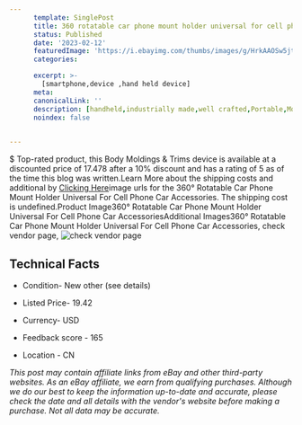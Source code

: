 ```yaml
---
      template: SinglePost
      title: 360 rotatable car phone mount holder universal for cell phone car accessories
      status: Published
      date: '2023-02-12'
      featuredImage: 'https://i.ebayimg.com/thumbs/images/g/HrkAAOSw5jtjfCmc/s-l225.jpg'
      categories: 

      excerpt: >-
        [smartphone,device ,hand held device]
      meta:
      canonicalLink: ''
      description: [handheld,industrially made,well crafted,Portable,Mobile,Compact,Convenient,Lightweight,Maneuverable,Man-portable,Miniature,Carriable,Hand-held,Light,Holdable,Transportable,Mobile device,Pocket-sized,On-the-go,Wireless,Cordless,Compact size,Convenient size, smartphone,device ,hand held device]
      noindex: false

        
---
```

$
    Top-rated product, this Body Moldings & Trims device is available at a discounted price of 17.478 after a 10% discount and has a rating of 5 as of the time this blog was written.Learn More about the shipping costs and additional by [Clicking Here](https://www.ebay.com/itm/404009771460?fits=Make%3AMercury&hash=item5e10dbe1c4%3Ag%3AHrkAAOSw5jtjfCmc&mkevt=1&mkcid=1&mkrid=711-53200-19255-0&campid=%253CePNCampaignId%253E&customid=%253CreferenceId%253E&toolid=10049)image urls for the 360° Rotatable Car Phone Mount Holder Universal For Cell Phone Car Accessories. The shipping cost is undefined.Product Image360° Rotatable Car Phone Mount Holder Universal For Cell Phone Car AccessoriesAdditional Images360° Rotatable Car Phone Mount Holder Universal For Cell Phone Car Accessories, check vendor page, ![check vendor page](https://origin-galleryplus.ebayimg.com/ws/web/404009771460_2_0_1/225x225.jpg,https://origin-galleryplus.ebayimg.com/ws/web/404009771460_3_0_1/225x225.jpg,https://origin-galleryplus.ebayimg.com/ws/web/404009771460_4_0_1/225x225.jpg,https://origin-galleryplus.ebayimg.com/ws/web/404009771460_5_0_1/225x225.jpg,https://origin-galleryplus.ebayimg.com/ws/web/404009771460_6_0_1/225x225.jpg,https://origin-galleryplus.ebayimg.com/ws/web/404009771460_7_0_1/225x225.jpg,https://origin-galleryplus.ebayimg.com/ws/web/404009771460_8_0_1/225x225.jpg,https://origin-galleryplus.ebayimg.com/ws/web/404009771460_9_0_1/225x225.jpg,https://origin-galleryplus.ebayimg.com/ws/web/404009771460_10_0_1/225x225.jpg,https://origin-galleryplus.ebayimg.com/ws/web/404009771460_11_0_1/225x225.jpg)
    
    

 ## Technical Facts 



     
      

 - Condition- New other (see details) 


      

 - Listed Price- 19.42 


      

 - Currency- USD 


      

 - Feedback score - 165 


      

 - Location - CN 


      
      

 *_This post may contain affiliate links from eBay and other third-party websites. As an eBay affiliate, we earn from qualifying purchases. Although we do our best to keep the information up-to-date and accurate, please check the date and all details with the vendor's website before making a purchase. Not all data may be accurate._*



    
    
    
    
    